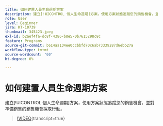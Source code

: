 ```yaml
---
title: 如何建置人員生命週期方案
description: 建立[!UICONTROL 個人生命週期]方案，使用方案狀態追蹤您的銷售機會，並對準備銷售的銷售機會採取行動。
role: User
level: Beginner
jira: KT-10739
thumbnail: 345423.jpeg
exl-id: b2aef4fa-dc8f-4386-b8e5-0b7615298c8c
feature: Programs
source-git-commit: b614aa134ee0ccbbfd70c6ab73339287d6ebb27a
workflow-type: tm+mt
source-wordcount: '60'
ht-degree: 0%

---
```


# 如何建置人員生命週期方案

建立[!UICONTROL 個人生命週期]方案，使用方案狀態追蹤您的銷售機會，並對準備銷售的銷售機會採取行動。

>[!VIDEO](https://video.tv.adobe.com/v/345423/?quality=12&learn=on){transcript=true}
